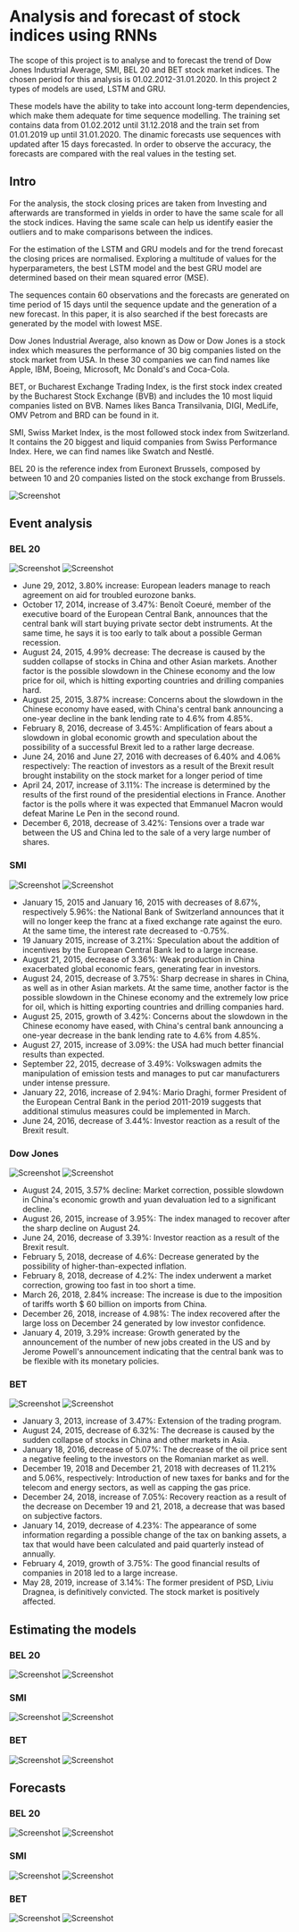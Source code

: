 # Analysis and forecast of stock indices using RNNs

The scope of this project is to analyse and to forecast the trend of Dow Jones Industrial Average, SMI, BEL 20 and BET stock market indices. The chosen period for this analysis is 01.02.2012-31.01.2020. In this project 2 types of models are used, LSTM and GRU. 

These models have the ability to take into account long-term dependencies, which make them adequate for time sequence modelling. The training set contains data from 01.02.2012 until 31.12.2018 and the train set from 01.01.2019 up until 31.01.2020. The dinamic forecasts use sequences with updated after 15 days forecasted. In order to observe the accuracy, the forecasts are compared with the real values in the testing set. 

## Intro

For the analysis, the stock closing prices are taken from Investing and afterwards are transformed in yields in order to have the same scale for all the stock indices. Having the same scale can help us identify easier the outliers and to make comparisons between the indices. 

For the estimation of the LSTM and GRU models and for the trend forecast the closing prices are normalised. Exploring a multitude of values for the hyperparameters, the best LSTM model and the best GRU model are determined based on their mean squared error (MSE). 

The sequences contain 60 observations and the forecasts are generated on time period of 15 days until the sequence update and the generation of a new forecast. In this paper, it is also searched if the best forecasts are generated by the model with lowest MSE. 

Dow Jones Industrial Average, also known as Dow or Dow Jones is a stock index which measures the performance of 30 big companies listed on the stock market from USA. In these 30 companies we can find names like Apple, IBM, Boeing, Microsoft, Mc Donald's and Coca-Cola.

BET, or Bucharest Exchange Trading Index, is the first stock index created by the Bucharest Stock Exchange (BVB) and includes the 10 most liquid companies listed on BVB. Names likes Banca Transilvania, DIGI, MedLife, OMV Petrom and BRD can be found in it.

SMI, Swiss Market Index, is the most followed stock index from Switzerland. It contains the 20 biggest and liquid companies from Swiss Performance Index. Here, we can find names like Swatch and Nestlé.

BEL 20 is the reference index from Euronext Brussels, composed by between 10 and 20 companies listed on the stock exchange from Brussels.

![Screenshot](Images/Histogram_30_09_2020.png)

## Event analysis

### BEL 20
![Screenshot](Images/Price_Evolution_BEL_30_09_2020.png)
![Screenshot](Images/Evolution_yields_BEL_30_09_2020.png)

* June 29, 2012, 3.80% increase: European leaders manage to reach agreement on aid for troubled eurozone banks.
* October 17, 2014, increase of 3.47%: Benoît Coeuré, member of the executive board of the European Central Bank, announces that the central bank will start buying private sector debt instruments. At the same time, he says it is too early to talk about a possible German recession.
* August 24, 2015, 4.99% decrease: The decrease is caused by the sudden collapse of stocks in China and other Asian markets. Another factor is the possible slowdown in the Chinese economy and the low price for oil, which is hitting exporting countries and drilling companies hard.
* August 25, 2015, 3.87% increase: Concerns about the slowdown in the Chinese economy have eased, with China's central bank announcing a one-year decline in the bank lending rate to 4.6% from 4.85%.
* February 8, 2016, decrease of 3.45%: Amplification of fears about a slowdown in global economic growth and speculation about the possibility of a successful Brexit led to a rather large decrease.
* June 24, 2016 and June 27, 2016 with decreases of 6.40% and 4.06% respectively: The reaction of investors as a result of the Brexit result brought instability on the stock market for a longer period of time
* April 24, 2017, increase of 3.11%: The increase is determined by the results of the first round of the presidential elections in France. Another factor is the polls where it was expected that Emmanuel Macron would defeat Marine Le Pen in the second round.
* December 6, 2018, decrease of 3.42%: Tensions over a trade war between the US and China led to the sale of a very large number of shares.

### SMI

![Screenshot](Images/Price_Evolution_SMI_30_09_2020.png)
![Screenshot](Images/Evolution_yields_SMI_30_09_2020.png)

* January 15, 2015 and January 16, 2015 with decreases of 8.67%, respectively 5.96%: the National Bank of Switzerland announces that it will no longer keep the franc at a fixed exchange rate against the euro. At the same time, the interest rate decreased to -0.75%.
* 19 January 2015, increase of 3.21%: Speculation about the addition of incentives by the European Central Bank led to a large increase.
* August 21, 2015, decrease of 3.36%: Weak production in China exacerbated global economic fears, generating fear in investors.
* August 24, 2015, decrease of 3.75%: Sharp decrease in shares in China, as well as in other Asian markets. At the same time, another factor is the possible slowdown in the Chinese economy and the extremely low price for oil, which is hitting exporting countries and drilling companies hard.
* August 25, 2015, growth of 3.42%: Concerns about the slowdown in the Chinese economy have eased, with China's central bank announcing a one-year decrease in the bank lending rate to 4.6% from 4.85%.
* August 27, 2015, increase of 3.09%: the USA had much better financial results than expected.
* September 22, 2015, decrease of 3.49%: Volkswagen admits the manipulation of emission tests and manages to put car manufacturers under intense pressure.
* January 22, 2016, increase of 2.94%: Mario Draghi, former President of the European Central Bank in the period 2011-2019 suggests that additional stimulus measures could be implemented in March.
* June 24, 2016, decrease of 3.44%: Investor reaction as a result of the Brexit result.

### Dow Jones

![Screenshot](Images/Price_Evolution_DJI_30_09_2020.png)
![Screenshot](Images/Evolution_yields_Dow_30_09_2020.png)

* August 24, 2015, 3.57% decline: Market correction, possible slowdown in China's economic growth and yuan devaluation led to a significant decline.
* August 26, 2015, increase of 3.95%: The index managed to recover after the sharp decline on August 24.
* June 24, 2016, decrease of 3.39%: Investor reaction as a result of the Brexit result.
* February 5, 2018, decrease of 4.6%: Decrease generated by the possibility of higher-than-expected inflation.
* February 8, 2018, decrease of 4.2%: The index underwent a market correction, growing too fast in too short a time.
* March 26, 2018, 2.84% increase: The increase is due to the imposition of tariffs worth $ 60 billion on imports from China.
* December 26, 2018, increase of 4.98%: The index recovered after the large loss on December 24 generated by low investor confidence.
* January 4, 2019, 3.29% increase: Growth generated by the announcement of the number of new jobs created in the US and by Jerome Powell's announcement indicating that the central bank was to be flexible with its monetary policies.

### BET

![Screenshot](Images/Price_Evolution_BET_30_09_2020.png)
![Screenshot](Images/Evolution_yields_BET_30_09_2020.png)

* January 3, 2013, increase of 3.47%: Extension of the trading program.
* August 24, 2015, decrease of 6.32%: The decrease is caused by the sudden collapse of stocks in China and other markets in Asia.
* January 18, 2016, decrease of 5.07%: The decrease of the oil price sent a negative feeling to the investors on the Romanian market as well.
* December 19, 2018 and December 21, 2018 with decreases of 11.21% and 5.06%, respectively: Introduction of new taxes for banks and for the telecom and energy sectors, as well as capping the gas price.
* December 24, 2018, increase of 7.05%: Recovery reaction as a result of the decrease on December 19 and 21, 2018, a decrease that was based on subjective factors.
* January 14, 2019, decrease of 4.23%: The appearance of some information regarding a possible change of the tax on banking assets, a tax that would have been calculated and paid quarterly instead of annually.
* February 4, 2019, growth of 3.75%: The good financial results of companies in 2018 led to a large increase.
* May 28, 2019, increase of 3.14%: The former president of PSD, Liviu Dragnea, is definitively convicted. The stock market is positively affected.

## Estimating the models

### BEL 20
![Screenshot](Images/Testing_LSTM_BEL_20.png)
![Screenshot](Images/Testing_GRU_BEL_20.png)

### SMI
![Screenshot](Images/Testing_LSTM_SMI.png)
![Screenshot](Images/Testing_GRU_SMI.png)

### BET
![Screenshot](Images/Testing_LSTM_BET.png)
![Screenshot](Images/Testing_GRU_BET.png)

## Forecasts

### BEL 20
![Screenshot](Images/Forecast_LSTM_SMI.png)
![Screenshot](Images/Forecast_GRU_SMI.png)

### SMI
![Screenshot](Images/Forecast_LSTM_SMI.png)
![Screenshot](Images/Forecast_GRU_SMI.png)

### BET

![Screenshot](Images/Forecast_LSTM_BET.png)
![Screenshot](Images/Forecast_GRU_BET.png)


